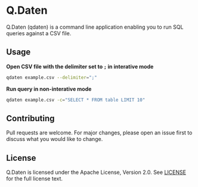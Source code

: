 # Q.Daten

Q.Daten (qdaten) is a command line application enabling you to run SQL queries against a CSV file.

## Usage
**Open CSV file with the delimiter set to `;` in interative mode**
```bash
qdaten example.csv --delimiter=";"
```

**Run query in non-interative mode**
```bash
qdaten example.csv -c="SELECT * FROM table LIMIT 10" 
```

## Contributing

Pull requests are welcome. For major changes, please open an issue first
to discuss what you would like to change.

## License

Q.Daten is licensed under the Apache License, Version 2.0. See [LICENSE](LICENSE) for the full license text.